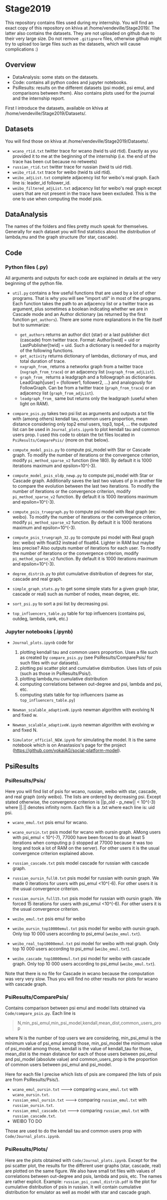 # Stage2019

This repository contains files used during my internship. You will find an exact copy of this repository on khiva at /home/vendeville/Stage2019/. The latter also contains the datasets. They are not uploaded on github due to their  very large size. Do not remove `.gitignore` files, otherwise github might try to upload too large files such as the datasets, which will cause complications :)

## Overview
- DataAnalysis: some stats on the datasets.
- Code: contains all python codes and jupyter notebooks.
- PsiResults: results on the different datasets (psi model, psi emul, and comparisons between them). Also contains plots used for the journal and the internship report.

First I introduce the datasets, available on khiva at /home/vendeville/Stage2019/Datasets/.


## Datasets
You will find those on khiva at /home/vendeville/Stage2019/Datasets/.
- `wcano_rtid.txt` twitter trace for wcano (twid ts uid rtid). Exactly as you provided it to me at the beginning of the internship (i.e. the end of the trace has been cut because no retweets)
- `russian_rtid.txt` twitter trace for russian (twid ts uid rtid).
- `weibo_rtid.txt` trace for weibo (twid ts uid rtid).
- `weibo_adjList.txt` complete adjacency list for weibo's real graph. Each line is: leader_id follower_id.
- `weibo_filtered_adjList.txt` adjacency list for weibo's real graph except users that are not present in the trace have been excluded. This is the one to use when computing the model psis.


## DataAnalysis
The names of the folders and files pretty much speak for themselves. Generally for each dataset you will find statistics about the distribution of lambda,mu and the graph structure (for star, cascade).


## Code

### Python files (.py)
All arguments and outputs for each code are explained in details at the very beginning of the python file.
- `util.py` contains a few useful functions that are used by a lot of other programs. That is why you will see "import util" in most of the programs. Each function takes the path to an adjacency list or a twitter trace as argument, plus sometimes a boolean indicating whether we are in Cascade mode and an Author dictionary (as returned by the first function `get_authors`). There are some more explanations in the file itself but to summarize:
  - `get_authors` returns an author dict (star) or a last publisher dict (cascade) from twitter trace. Format: Author[twid] = uid or LastPublisher[twid] = uid. Such a dictionary is needed for a majority of the following functions.
  - `get_activity` returns dictionary of lambdas, dictionary of mus, and total duration of trace.
  - `nxgraph_from_` returns a networkx graph from a twitter trace (`nxgraph_from_trace`) or an adjacency list (`nxgraph_from_adjList`).
  - `graph_from_` returns a leadgraph and a followgraph as dictionaries. LeadGraph[user] = {follower1, follower2, ...} and analogously for FollowGraph. Can be from a twitter trace (`graph_from_trace`) or an adjacency list (`graph_from_adjList`).
  - `leadgraph_from_` same but returns only the leadgraph (useful when light on RAM).
  
- `compare_psis.py` takes two psi list as arguments and outputs a txt file with (among others) kendall tau, common users proportion, mean distance considering only top2 emul users, top3, top4, ... the outputed list can be used in `Journal_plots.ipynb` to plot kendall tau and common users prop. I used this code to obtain the txt files located in `PsiResults/ComparePsis/` (more on that below).

- `compute_model_psis.py` to compute psi_model with Star or Cascade graph. To modify the number of iterations or the convergence criterion, modify `pi_method_sparse_v2` function (line 180). By default it is 1000 iterations maximum and epsilon=10^(-3).

- `compute_model_psis_oldp_newp.py` to compute psi_model with Star or Cascade graph. Additionally saves the last two values of p in another file to compare the evolution between the last two iterations. To modify the number of iterations or the convergence criterion, modify `pi_method_sparse_v2` function. By default it is 1000 iterations maximum and epsilon=10^(-3).

- `compute_psis_truegraph.py` to compute psi model with Real graph (ex: weibo). To modify the number of iterations or the convergence criterion, modify `pi_method_sparse_v2` function. By default it is 1000 iterations maximum and epsilon=10^(-3).

- `compute_psis_truegraph_32.py` to compute psi model with Real graph (ex: weibo) with float32 instead of float64. Lighter in RAM but maybe less precise? Also outputs number of iterations for each user. To modify the number of iterations or the convergence criterion, modify `pi_method_sparse_v2` function. By default it is 1000 iterations maximum and epsilon=10^(-3).

- `degree_distrib.py` to plot cumulative distribution of degrees for star, cascade and real graph.

- `simple_graph_stats.py` to get some simple stats for a given graph (star, cascade or real) such as number of nodes, mean degree, etc.

- `sort_psi.py` to sort a psi list by decreasing psi.

- `top_influencers_table.py` table for top influencers (contains psi, outdeg, lambda, rank, etc.)


### Jupyter notebooks (.ipynb)
- `Journal_plots.ipynb` code for 
  1. plotting kendall tau and common users proportion. Uses a file such as created by `compare_psis.py` (see PsiResults/ComparePsis/ for such files with our datasets).
  2. plotting psi scatter plot and cumulative distribution. Uses lists of psis (such as those in PsiResults/Psis/).
  3. plotting lambda,mu cumulative distribution
  4. computing correlations between out-degree and psi, lambda and psi, etc.
  5. computing stats table for top influencers (same as `top_influencers_table.py`)
  
- `Newman_scalable_adaptiveN.ipynb` newman algorithm with evolving N and fixed w.

- `Newman_scalable_adaptiveW.ipynb` newman algorithm with evolving w and fixed N.

- `Simulator_official_NEW.ipynb` for simulating the model. It is the same notebook which is on Anastasios's page for the project (https://github.com/yokaiAG/social-platform-model).


## PsiResults

### PsiResults/Psis/
Here you will find list of psis for wcano, russian, weibo with star, cascade, and real graph (only weibo). The lists are ordered by decreasing psi. Except stated otherwise, the convergence criterion is ||p_old - p_new|| < 10^(-3) where ||.|| denotes infinity norm. Each file is a .txt where each line is: uid psi.
- `wcano_emul.txt` psis emul for wcano.

- `wcano_oursin.txt` psis model for wcano with oursin graph. AMong users with psi_emul < 10^(-7), 77000 have been forced to do at least 5 iterations when computing p (i stopped at 77000 because it was too long and took a lot of RAM on the server). For other users it is the usual convergence criterion explained above.

- `russian_cascade.txt` psis model cascade for russian with cascade graph.

- `russian_oursin_full0.txt` psis model for russian with oursin graph. We made 0 iterations for users with psi_emul <10^(-6). For other users it is the usual convergence criterion.

- `russian_oursin_full15.txt` psis model for russian with oursin graph. We forced 15 iterations for users with psi_emul <10^(-6). For other users it is the usual convergence criterion.

- `weibo_emul.txt` psis emul for weibo

- `weibo_oursin_top10000emul.txt` psis model for weibo with oursin graph. Only top 10 000 users according to psi_emul (`weibo_emul.txt`).

- `weibo_real_top10000emul.txt` psi model for weibo with real graph. Only top 10 000 users according to psi_emul (`weibo_emul.txt`).

- `weibo_cascade_top10000emul.txt` psi model for weibo with cascade graph. Only top 10 000 users according to psi_emul (`weibo_emul.txt`).

Note that there is no file for Cascade in wcano because the computation was very very slow. Thus you will find no other results nor plots for wcano with cascade graph.

### PsiResults/ComparePsis/
Contains comparison between psi emul and model lists obtained via `Code/compare_psis.py`. Each line is
> N,min_psi_emul,min_psi_model,kendall,mean_dist,common_users_prop

where N is the number of top users we are considering, min_psi_emul is the minimum value of psi_emul among those, min_psi_model the minimum value of psi_model among those, kendall is the value of kendall_tau for those, mean_dist is the mean distance for each of those users between psi_emul and psi_model (absolute value) and common_users_prop is the proportion of common users between psi_emul and psi_model.

Here for each file I precise which lists of psis are compared (the lists of psis are from PsiResults/Psis/).
- `wcano_emul_oursin.txt` ---> comparing `wcano_emul.txt` with `wcano_oursin.txt`.
- `russian_emul_oursin.txt` ---> comparing `russian_emul.txt` with `russian_oursin.txt`.
- `russian_emul_cascade.txt` ---> comparing `russian_emul.txt` with `russian_cascade.txt`.
- WEIBO TO DO

Those are used to do the kendall tau and common users prop with `Code/Journal_plots.ipynb`.

### PsiResults/Plots/
Here are the plots obtained with `Code/Journal_plots.ipynb`. Except for the psi scatter plot, the results for the different user graphs (star, cascade, real) are plotted on the same figure. We also have small txt files with values of correlations between out-degree and psis, lambda and psis, etc. The names are rather explicit. Example: `russian_psi_cumul_distrib.pdf` is the plot for cumulative distribution of psis in russian. It will contain cumulative distribution for emulator as well as model with star and cascade graph.
